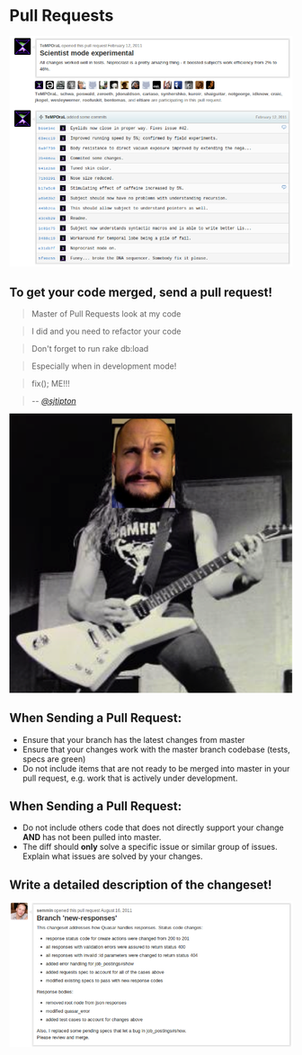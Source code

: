 <!SLIDE center transition=fade>

# Pull Requests #

![genome_pull_request](genome_pull_request.png "Human Genome Pull Request")

<!SLIDE transition=cover>

## To get your code merged, send a pull request! ##

> Master of Pull Requests look at my code

> I did and you need to refactor your code

> Don't forget to run rake db:load

> Especially when in development mode!

> fix(); ME!!!

> -- <cite>[@sjtipton](http://twitter.com/#!/sjtipton)</cite>

<!SLIDE center transition=uncover>

![masterofpullrequests](master_of_pull_requests.png "Master of Pull Requests")

<!SLIDE smbullets incremental transition=cover>

## When Sending a Pull Request: ##

* Ensure that your branch has the latest changes from master
* Ensure that your changes work with the master branch codebase (tests, specs are green)
* Do not include items that are not ready to be merged into master in your pull request, e.g. work that is actively under development.

<!SLIDE smbullets incremental transition=uncover>

## When Sending a Pull Request: ##

* Do not include others code that does not directly support your change **AND** has not been pulled into master.
* The diff should **only** solve a specific issue or similar group of issues. Explain what issues are solved by your changes.

<!SLIDE center transition=cover>

## Write a detailed description of the changeset! ##

![detailed_description](description.png "A detailed description")
